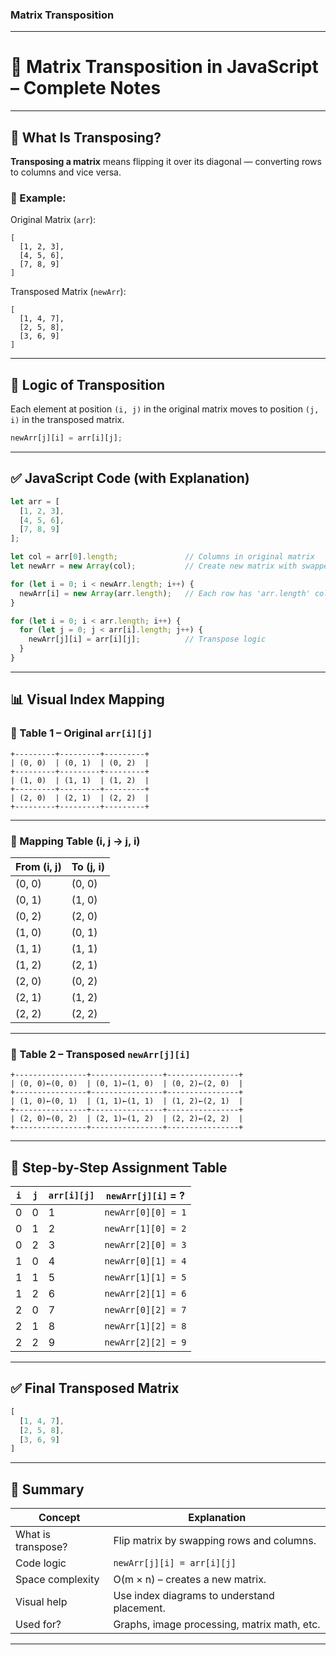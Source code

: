 ###  **Matrix Transposition**

---

# 📘 Matrix Transposition in JavaScript – Complete Notes

---

## 🔄 What Is Transposing?

**Transposing a matrix** means flipping it over its diagonal — converting rows to columns and vice versa.

### 🎯 Example:

Original Matrix (`arr`):

```
[
  [1, 2, 3],
  [4, 5, 6],
  [7, 8, 9]
]
```

Transposed Matrix (`newArr`):

```
[
  [1, 4, 7],
  [2, 5, 8],
  [3, 6, 9]
]
```

---

## 🧠 Logic of Transposition

Each element at position `(i, j)` in the original matrix moves to position `(j, i)` in the transposed matrix.

```js
newArr[j][i] = arr[i][j];
```

---

## ✅ JavaScript Code (with Explanation)

```js
let arr = [
  [1, 2, 3],
  [4, 5, 6],
  [7, 8, 9]
];

let col = arr[0].length;               // Columns in original matrix
let newArr = new Array(col);           // Create new matrix with swapped rows and cols

for (let i = 0; i < newArr.length; i++) {
  newArr[i] = new Array(arr.length);   // Each row has 'arr.length' columns
}

for (let i = 0; i < arr.length; i++) {
  for (let j = 0; j < arr[i].length; j++) {
    newArr[j][i] = arr[i][j];          // Transpose logic
  }
}
```

---

## 📊 Visual Index Mapping

### 🔹 Table 1 – Original `arr[i][j]`

```
+---------+---------+---------+
| (0, 0)  | (0, 1)  | (0, 2)  |
+---------+---------+---------+
| (1, 0)  | (1, 1)  | (1, 2)  |
+---------+---------+---------+
| (2, 0)  | (2, 1)  | (2, 2)  |
+---------+---------+---------+
```

---

### 🔹 Mapping Table (i, j → j, i)

| From (i, j) | To (j, i)  |
|-------------|------------|
| (0, 0)      | (0, 0)     |
| (0, 1)      | (1, 0)     |
| (0, 2)      | (2, 0)     |
| (1, 0)      | (0, 1)     |
| (1, 1)      | (1, 1)     |
| (1, 2)      | (2, 1)     |
| (2, 0)      | (0, 2)     |
| (2, 1)      | (1, 2)     |
| (2, 2)      | (2, 2)     |

---

### 🔹 Table 2 – Transposed `newArr[j][i]`

```
+----------------+----------------+----------------+
| (0, 0)←(0, 0)  | (0, 1)←(1, 0)  | (0, 2)←(2, 0)  |
+----------------+----------------+----------------+
| (1, 0)←(0, 1)  | (1, 1)←(1, 1)  | (1, 2)←(2, 1)  |
+----------------+----------------+----------------+
| (2, 0)←(0, 2)  | (2, 1)←(1, 2)  | (2, 2)←(2, 2)  |
+----------------+----------------+----------------+
```

---

## 🔁 Step-by-Step Assignment Table

| `i` | `j` | `arr[i][j]` | `newArr[j][i]` = ? |
|-----|-----|-------------|--------------------|
| 0   | 0   | 1           | `newArr[0][0] = 1` |
| 0   | 1   | 2           | `newArr[1][0] = 2` |
| 0   | 2   | 3           | `newArr[2][0] = 3` |
| 1   | 0   | 4           | `newArr[0][1] = 4` |
| 1   | 1   | 5           | `newArr[1][1] = 5` |
| 1   | 2   | 6           | `newArr[2][1] = 6` |
| 2   | 0   | 7           | `newArr[0][2] = 7` |
| 2   | 1   | 8           | `newArr[1][2] = 8` |
| 2   | 2   | 9           | `newArr[2][2] = 9` |

---

## ✅ Final Transposed Matrix

```js
[
  [1, 4, 7],
  [2, 5, 8],
  [3, 6, 9]
]
```

---

## 🧠 Summary

| Concept              | Explanation                                      |
|----------------------|--------------------------------------------------|
| What is transpose?   | Flip matrix by swapping rows and columns.       |
| Code logic           | `newArr[j][i] = arr[i][j]`                      |
| Space complexity     | O(m × n) – creates a new matrix.                |
| Visual help          | Use index diagrams to understand placement.     |
| Used for?            | Graphs, image processing, matrix math, etc.     |

---
